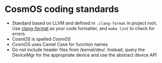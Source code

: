 
# CosmOS coding standards

* Standard based on LLVM and defined in `.clang-format` in project root. Use [clang-format](https://clang.llvm.org/docs/ClangFormat.html) as your code formatter, and `make lint` to check for errors.
* CosmOS is spelled <i>CosmOS</i>
* CosmOS uses Camel Case for function names
* Do not include header files from /kernel/dev/. Instead, query the DeviceMgr for the appropriate device and use the abstract device API
